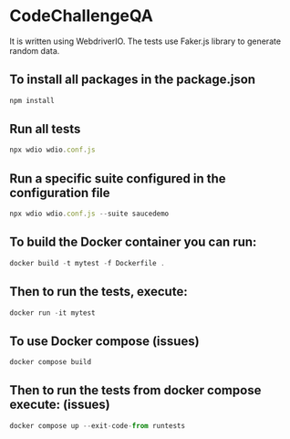 # CodeChallengeQA
It is written using WebdriverIO.
The tests use Faker.js library to generate random data.
##  To install all packages in the package.json
```javascript  
npm install
```
##  Run all tests
```javascript  
npx wdio wdio.conf.js
```
##  Run a specific suite configured in the configuration file
```javascript  
npx wdio wdio.conf.js --suite saucedemo
```
##  To build the Docker container you can run:
```javascript  
docker build -t mytest -f Dockerfile .
```
##  Then to run the tests, execute:
```javascript  
docker run -it mytest
```
##  To use Docker compose (issues)
```javascript  
docker compose build
```
##  Then to run the tests from docker compose execute: (issues)
```javascript  
docker compose up --exit-code-from runtests
```